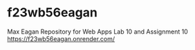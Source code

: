 # f23wb56eagan
Max Eagan
Repository for Web Apps Lab 10 and Assignment 10 
https://f23wb56eagan.onrender.com/